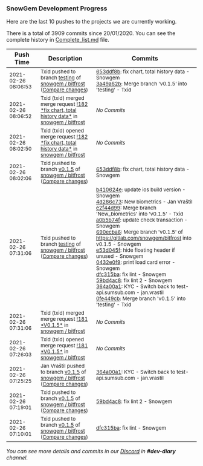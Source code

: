 
### SnowGem Development Progress

Here are the last 10 pushes to the projects we are currently working.

There is a total of 3909 commits since 20/01/2020. You can see the complete history in
 [Complete_list.md](Complete_list.md) file.

| Push Time | Description | Commits |
| --- | --- | --- |
| <sub>2021-02-26 08:06:53</sub> | <sub>Txid pushed to branch [testing](https://gitlab.com/snowgem/bitfrost/commits/testing) of [snowgem / bitfrost](https://gitlab.com/snowgem/bitfrost) ([Compare changes](https://gitlab.com/snowgem/bitfrost/compare/0fe449cbf46e146b133078da3e5dbce556d7e9b6...3a49a62b7fe7aba88c59c60ecaa57a045d01184a))</sub> | <sub>[653ddf8b](https://gitlab.com/snowgem/bitfrost/-/commit/653ddf8b713a7114052db9a49b3649449a1feecb): fix chart, total history data - Snowgem<br>[3a49a62b](https://gitlab.com/snowgem/bitfrost/-/commit/3a49a62b7fe7aba88c59c60ecaa57a045d01184a): Merge branch 'v0.1.5' into 'testing' - Txid</sub> |
| <sub>2021-02-26 08:06:52</sub> | <sub>Txid (txid) merged merge request [\!182 \*fix chart, total history data\*](https://gitlab.com/snowgem/bitfrost/-/merge_requests/182) in [snowgem / bitfrost](https://gitlab.com/snowgem/bitfrost)</sub> | <sub>_No Commits_</sub> |
| <sub>2021-02-26 08:02:50</sub> | <sub>Txid (txid) opened merge request [\!182 \*fix chart, total history data\*](https://gitlab.com/snowgem/bitfrost/-/merge_requests/182) in [snowgem / bitfrost](https://gitlab.com/snowgem/bitfrost)</sub> | <sub>_No Commits_</sub> |
| <sub>2021-02-26 08:02:06</sub> | <sub>Txid pushed to branch [v0\.1\.5](https://gitlab.com/snowgem/bitfrost/commits/v0.1.5) of [snowgem / bitfrost](https://gitlab.com/snowgem/bitfrost) ([Compare changes](https://gitlab.com/snowgem/bitfrost/compare/364a00a18f30fa4916b861a143116434f6d81f87...653ddf8b713a7114052db9a49b3649449a1feecb))</sub> | <sub>[653ddf8b](https://gitlab.com/snowgem/bitfrost/-/commit/653ddf8b713a7114052db9a49b3649449a1feecb): fix chart, total history data - Snowgem</sub> |
| <sub>2021-02-26 07:31:06</sub> | <sub>Txid pushed to branch [testing](https://gitlab.com/snowgem/bitfrost/commits/testing) of [snowgem / bitfrost](https://gitlab.com/snowgem/bitfrost) ([Compare changes](https://gitlab.com/snowgem/bitfrost/compare/6498ac184273c7eae2a59ea3b0ac9ffc8304be76...0fe449cbf46e146b133078da3e5dbce556d7e9b6))</sub> | <sub>[b410624e](https://gitlab.com/snowgem/bitfrost/-/commit/b410624e15ba35cb5443e3a701c3d0a053b7601c): update ios build version - Snowgem<br>[4d286c73](https://gitlab.com/snowgem/bitfrost/-/commit/4d286c73bbf1766e3950338119d001f075176601): New biometrics - Jan Vraštil<br>[e2f44d99](https://gitlab.com/snowgem/bitfrost/-/commit/e2f44d998542e8301a4022600aa21e8a45e4e249): Merge branch 'New_biometrics' into 'v0.1.5' - Txid<br>[a0b5b74f](https://gitlab.com/snowgem/bitfrost/-/commit/a0b5b74f6ca733f2c55f04b11b025324814b667d): update check transaction - Snowgem<br>[690ecba6](https://gitlab.com/snowgem/bitfrost/-/commit/690ecba633781c348ad5746e8e18872479e74fe8): Merge branch 'v0.1.5' of https://gitlab.com/snowgem/bitfrost into v0.1.5 - Snowgem<br>[e53d045f](https://gitlab.com/snowgem/bitfrost/-/commit/e53d045fe96cd9ad61699dc555fc6102fa349db8): hide floating header if unused - Snowgem<br>[0432e0f9](https://gitlab.com/snowgem/bitfrost/-/commit/0432e0f94ebc6e216f5a42ccbe5a37e6d55ca7f5): print load card error - Snowgem<br>[dfc315ba](https://gitlab.com/snowgem/bitfrost/-/commit/dfc315bad32d140bfa1a8f14d5a8bf8556c57d1c): fix lint - Snowgem<br>[59bd4ac8](https://gitlab.com/snowgem/bitfrost/-/commit/59bd4ac80d97646f40d3eeed4d2f5f43eb7de42d): fix lint 2 - Snowgem<br>[364a00a1](https://gitlab.com/snowgem/bitfrost/-/commit/364a00a18f30fa4916b861a143116434f6d81f87): KYC - Switch back to test-api.sumsub.com - jan.vrastil<br>[0fe449cb](https://gitlab.com/snowgem/bitfrost/-/commit/0fe449cbf46e146b133078da3e5dbce556d7e9b6): Merge branch 'v0.1.5' into 'testing' - Txid</sub> |
| <sub>2021-02-26 07:31:06</sub> | <sub>Txid (txid) merged merge request [\!181 \*V0\.1\.5\*](https://gitlab.com/snowgem/bitfrost/-/merge_requests/181) in [snowgem / bitfrost](https://gitlab.com/snowgem/bitfrost)</sub> | <sub>_No Commits_</sub> |
| <sub>2021-02-26 07:26:03</sub> | <sub>Txid (txid) opened merge request [\!181 \*V0\.1\.5\*](https://gitlab.com/snowgem/bitfrost/-/merge_requests/181) in [snowgem / bitfrost](https://gitlab.com/snowgem/bitfrost)</sub> | <sub>_No Commits_</sub> |
| <sub>2021-02-26 07:25:25</sub> | <sub>Jan Vraštil pushed to branch [v0\.1\.5](https://gitlab.com/snowgem/bitfrost/commits/v0.1.5) of [snowgem / bitfrost](https://gitlab.com/snowgem/bitfrost) ([Compare changes](https://gitlab.com/snowgem/bitfrost/compare/59bd4ac80d97646f40d3eeed4d2f5f43eb7de42d...364a00a18f30fa4916b861a143116434f6d81f87))</sub> | <sub>[364a00a1](https://gitlab.com/snowgem/bitfrost/-/commit/364a00a18f30fa4916b861a143116434f6d81f87): KYC - Switch back to test-api.sumsub.com - jan.vrastil</sub> |
| <sub>2021-02-26 07:19:01</sub> | <sub>Txid pushed to branch [v0\.1\.5](https://gitlab.com/snowgem/bitfrost/commits/v0.1.5) of [snowgem / bitfrost](https://gitlab.com/snowgem/bitfrost) ([Compare changes](https://gitlab.com/snowgem/bitfrost/compare/dfc315bad32d140bfa1a8f14d5a8bf8556c57d1c...59bd4ac80d97646f40d3eeed4d2f5f43eb7de42d))</sub> | <sub>[59bd4ac8](https://gitlab.com/snowgem/bitfrost/-/commit/59bd4ac80d97646f40d3eeed4d2f5f43eb7de42d): fix lint 2 - Snowgem</sub> |
| <sub>2021-02-26 07:10:01</sub> | <sub>Txid pushed to branch [v0\.1\.5](https://gitlab.com/snowgem/bitfrost/commits/v0.1.5) of [snowgem / bitfrost](https://gitlab.com/snowgem/bitfrost) ([Compare changes](https://gitlab.com/snowgem/bitfrost/compare/0432e0f94ebc6e216f5a42ccbe5a37e6d55ca7f5...dfc315bad32d140bfa1a8f14d5a8bf8556c57d1c))</sub> | <sub>[dfc315ba](https://gitlab.com/snowgem/bitfrost/-/commit/dfc315bad32d140bfa1a8f14d5a8bf8556c57d1c): fix lint - Snowgem</sub> |

_You can see more details and commits in our [Discord](https://discord.gg/zumGnbg) in **#dev-diary** channel._
